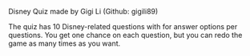 Disney Quiz made by Gigi Li (Github: gigili89)

The quiz has 10 Disney-related questions with for answer options per questions. You get one chance on each question, but you can redo the game as many times as you want.

